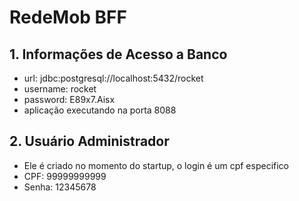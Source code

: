 # RedeMob BFF

## 1. Informações de Acesso a Banco
* url: jdbc:postgresql://localhost:5432/rocket
* username: rocket
* password: E89x7.Aisx
* aplicação executando na porta 8088

## 2. Usuário Administrador
* Ele é criado no momento do startup, o login é um cpf especifico
* CPF: 99999999999
* Senha: 12345678